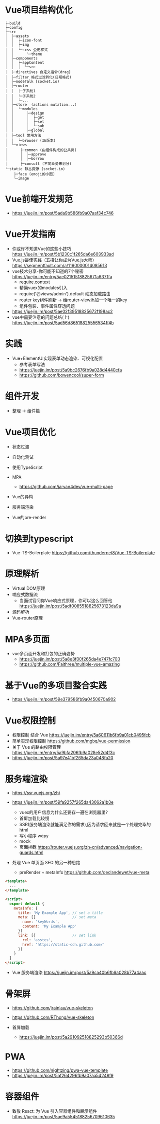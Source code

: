 # Vue项目结构优化

```
├─build
├─config
├─src
│  ├─assets
│  │  ├─icon-font
│  │  ├─img
│  │  └─scss 公用样式
│  │      └─theme
│  ├─components
│  │  ├─appContent
│  │  │  └─src
│  ├─directives 自定义指令(drag)
│  ├─filter 格式过滤转化(日期格式)
│  ├─nodeTalk (socket.io)
│  ├─router
│  │  ├─子系统1
│  │  └─子系统2
│  │  └─...
│  ├─store  (actions mutation...)
│  │  └─modules
│  │      ├─design
│  │      │  ├─get
│  │      │  ├─set
│  │      │  └─sub
│  │      ├─global
│  ├─tool 常用方法
│  │  └─browser (IE版本)
│  └─views
│      ├─common (由组件构成的公共页)
│      │  ├─approve
│      │  ├─borrow
│      ├─consult (不同业务来划分)
└─static 静态资源 (socket.io)
    ├─face (emoji的小图)
    └─image
```

# Vue前端开发规范

- https://juejin.im/post/5ada9b586fb9a07aaf34c746

# Vue开发指南

- 你或许不知道Vue的这些小技巧 https://juejin.im/post/5b1230c1f265da6e603933ad
- Vue.js最佳实践（五招让你成为Vue.js大师） https://segmentfault.com/a/1190000014085613
- vue技术分享-你可能不知道的7个秘密 https://juejin.im/entry/5ae02151518825671a6371fa
  - require.context
  - 精简vuex的modules引入
  - require('@views/admin').default 动态加载路由
  - router key组件刷新 -> 给router-view添加一个唯一的key
  - 组件包装、事件属性穿透问题
- https://juejin.im/post/5ae02f39518825672f198ac2  
- vue中需要注意的问题总结(上) https://juejin.im/post/5ad56d86518825556534ff4b


# 实践

- Vue+ElementUI实现表单动态渲染、可视化配置
  - 参考表单写法
  - https://juejin.im/post/5a9bc2676fb9a028d4440cfa
  - https://github.com/bowencool/super-form

# 组件开发

- 整理 -> 组件篇


# Vue项目优化

- 状态过渡
- 自动化测试
- 使用TypeScript
- MPA

  - <https://github.com/jarvan4dev/vue-multi-page>

- Vue的异构
- 服务端渲染
- Vue的pre-render

# 切换到typescript

- Vue-TS-Boilerplate https://github.com/thundernet8/Vue-TS-Boilerplate

# 原理解析

- Virtual DOM原理
- 响应式数据流 
  - 当面试官问你Vue响应式原理，你可以这么回答他 https://juejin.im/post/5adf0085518825673123da9a
- 源码解析
- Vue-router原理

# MPA多页面

- vue多页面开发和打包的正确姿势 
  - https://juejin.im/post/5a8e3f00f265da4e747fc700
  - https://github.com/Faithree/multiple-vue-amazing

# 基于Vue的多项目整合实践

- <https://juejin.im/post/59e379586fb9a0450670a902>

# Vue权限控制

- 权限控制 结合 Vue <https://juejin.im/entry/5a60611b6fb9a01cb0495fcb>
- 简单实现权限控制 <https://github.com/mgbq/vue-permission>
- 关于 Vue 的路由权限管理 https://juejin.im/entry/5a9bfa206fb9a028e52d4f3c
- https://juejin.im/post/5a97e41bf265da23a048fa20

# 服务端渲染

- <https://ssr.vuejs.org/zh/>
- <https://juejin.im/post/59fa9257f265da43062a1b0e>

  - vuex的用户信息为什么还要存一遍在浏览器里?
  - 首屏加载比较慢
  - SSR(服务端渲染就能满足你的需求),因为请求回来就是一个处理完毕的 html
  - 写小程序 wepy
  - mock
  - 页面拦截 <https://router.vuejs.org/zh-cn/advanced/navigation-guards.html>

- 处理 Vue 单页面 SEO 的另一种思路

  - preRender + metaInfo <https://github.com/declandewet/vue-meta>

```html
<template>
  ...
</template>

<script>
  export default {
    metaInfo: {
      title: 'My Example App', // set a title
      meta: [{                 // set meta
        name: 'keyWords',
        content: 'My Example App'
      }]
      link: [{                 // set link
        rel: 'asstes',
        href: 'https://static-cdn.github.com/'
      }]
    }
  }
</script>
```


- Vue 服务端渲染 https://juejin.im/post/5a9ca40b6fb9a028b77a4aac

# 骨架屏

- https://github.com/jrainlau/vue-skeleton
- https://github.com/RThong/vue-skeleton
- 首屏加载

  - <https://juejin.im/post/5a291092518825293b50366d>

# PWA

- https://github.com/nightzing/pwa-vue-template
- https://juejin.im/post/5af264296fb9a07aa54248f9

# 容器组件

- 致敬 React: 为 Vue 引入容器组件和展示组件 https://juejin.im/post/5ae9a5545188256709610635